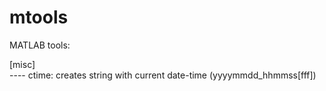 # mtools
MATLAB tools: 

[misc] <br />
---- ctime: creates string with current date-time (yyyymmdd_hhmmss[fff]) <br />
